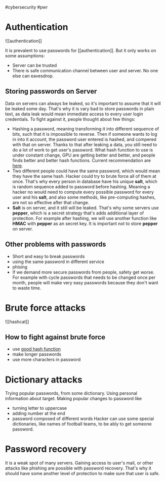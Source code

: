 #cybersecurity #pwr 

# Authentication
![[authentication]]

It is prevalent to use passwords for [[authentication]]. But it only works on some assumptions:
- Server can be trusted
- There is safe communication channel between user and server. No one else can eavesdrop.
## Storing passwords on Server

Data on servers can always be leaked, so it's important to assume that it will be leaked some day. That's why it is vary bad to store passwords in plain text, as data leak would mean immediate access to every user login credentials. To fight against it, people thought about few things:
- Hashing a password, meaning transforming it into different sequence of bits, such that it is impossible to reverse. Then if someone wants to log in into it account, the password user entered is hashed, and compered with that on server. Thanks to that after leaking a data, you still need to do a lot of work to get user's password. What hash function to use is under constant change, GPU are getting better and better, and people finds better and better hash functions. Current recommendation are [here](https://cheatsheetseries.owasp.org/cheatsheets/Password_Storage_Cheat_Sheet.html).
- Two different people could have the same password, which would mean they have the same hash. Hacker could try to brute force all of them at once. That's why every person in database have his unique **salt**, which is random sequence added to password before hashing. Meaning a hacker no would need to compute every possible password for every user and his **salt**, and also some methods, like pre-computing hashes, are not so effective after that change.
- **Salt** is on server, and it still will be leaked. That's why some servers use **pepper**, which is a secret strategy that's adds additional layer of protection. For example after hashing, we will use another function like **HMAC** with **pepper** as an secret key. It is important not to store **pepper** on server. 
## Other problems with passwords
- Short and easy to break passwords
- using the same password in different service
- phising
- If we demand more secure passwords from people, safety get worse. For example with cycle passwords that needs to be changed once per month, people will make very easy passwords because they don't want to waste time.
# Brute force attacks
![[hashcat]]

## How to fight against brute force
- use [good hash function](https://cheatsheetseries.owasp.org/cheatsheets/Password_Storage_Cheat_Sheet.html)
- make longer passwords
- use more characters in password

# Dictionary attacks

Trying popular passwords, from some dictionary. Using personal information about target. Making popular changes to password like
- turning letter to uppercase
- adding number at the end
- password composed of different words
Hacker can use some special dictionaries, like names of football teams, to be ably to get someone password.

# Password recovery
It is a weak spot of many servers. Gaining access to user's mail, or other attacks like phishing are possible with password recovery. That's why it should have some another level of protection to make sure that user is safe.